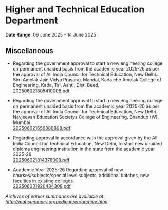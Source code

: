 # Higher and Technical Education Department

**Date Range**: 09 June 2025 - 14 June 2025


## Miscellaneous
- Regarding the government approval to start a new engineering college on permanent unaided basis from the academic year 2025-26 as per the approval of All India Council for Technical Education, New Delhi... Shri Amolak Jain Vidya Prasarak Mandal, Kada che Amolak College of Engineering, Kada, Tal. Ashti, Dist. Beed.\
  [202506021805410008.pdf](https://gr.maharashtra.gov.in/Site/Upload/Government%20Resolutions/English/202506021805410008.pdf)

- Regarding the government approval to start a new engineering college on permanent unaided basis from the academic year 2025-26 as per the approval of All India Council for Technical Education, New Delhi... Navjeevan Education Societys College of Engineering, Bhandup (W), Mumbai.\
  [202506021656380808.pdf](https://gr.maharashtra.gov.in/Site/Upload/Government%20Resolutions/English/202506021656380808.pdf)

- Regarding approval in accordance with the approval given by the All India Council for Technical Education, New Delhi, to start new unaided diploma engineering institution in the state from the academic year 2025-26.\
  [202506021814378008.pdf](https://gr.maharashtra.gov.in/Site/Upload/Government%20Resolutions/English/202506021814378008.pdf)

- Academic Year 2025-26 Regarding approval of new courses/subjects/special level subjects, additional batches, new faculties in existing colleges.\
  [202506031920484308.pdf](https://gr.maharashtra.gov.in/Site/Upload/Government%20Resolutions/English/202506031920484308.pdf)


*Archives of earlier summaries are available at http://mahsummary.orgpedia.in/en/archive.html*